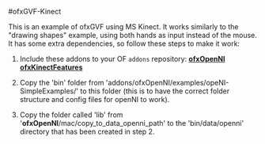 #ofxGVF-Kinect

This is an example of ofxGVF using MS Kinect. It works similarly to the "drawing shapes" example, using both hands as input instead of the mouse. It has some extra dependencies, so follow these steps to make it work:

1. Include these addons to your OF `addons` repository:
[**ofxOpenNI**](https://github.com/gameoverhack/ofxOpenNI)
[**ofxKinectFeatures**](https://github.com/asarasua/ofxKinectFeatures)

2. Copy the 'bin' folder from 'addons/ofxOpenNI/examples/opeNI-SimpleExamples/' to this folder (this is to have the correct folder structure and config files for openNI to work).

3. Copy the folder called 'lib' from '**ofxOpenNI**/mac/copy_to_data_openni_path' to the 'bin/data/openni' directory that has been created in step 2.
